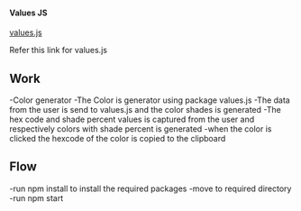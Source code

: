 #### Values JS

[values.js](https://github.com/noeldelgado/values.js)

Refer this link for values.js

## Work
-Color generator
-The Color is generator using package values.js
-The data from the user is send to values.js and the color shades is generated
-The hex code and shade percent values is captured from the user and respectively colors with shade percent is generated
-when the color is clicked the hexcode of the color is copied to the clipboard

## Flow
-run npm install to install the required packages 
-move to required directory 
-run npm start
